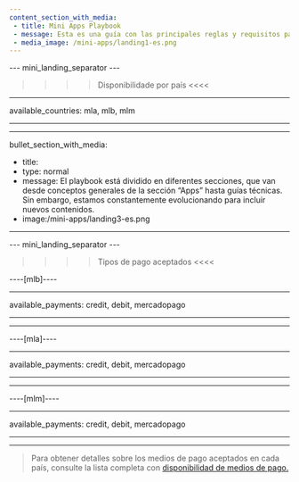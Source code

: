 ```yaml
---
content_section_with_media: 
 - title: Mini Apps Playbook
 - message: Esta es una guía con las principales reglas y requisitos para desarrolladores que integren Mini Apps en Point Smart. Fue creada por diferentes equipos de Mercado Pago, con el fin de garantizar que las principales informaciones y procesos estén documentados de forma clara, simple y precisa.
 - media_image: /mini-apps/landing1-es.png
---
```


--- mini_landing_separator ---

>>>> Disponibilidade por país <<<<
---
available_countries: mla, mlb, mlm

---

---
bullet_section_with_media: 
 - title: 
 - type: normal
 - message: El playbook está dividido en diferentes secciones, que van desde conceptos generales de la sección “Apps” hasta guías técnicas. Sin embargo, estamos constantemente evolucionando para incluir nuevos contenidos.
 - image:/mini-apps/landing3-es.png
---

--- mini_landing_separator ---

>>>> Tipos de pago aceptados <<<<

----[mlb]----

---
available_payments: credit, debit, mercadopago

---

------------

----[mla]---- 

---
available_payments: credit, debit, mercadopago

---
------------

----[mlm]---- 

---
available_payments: credit, debit, mercadopago

---
------------

> Para obtener detalles sobre los medios de pago aceptados en cada país, consulte la lista completa con [disponibilidad de medios de pago.](/developers/es/docs/sales-processing/payment-methods)